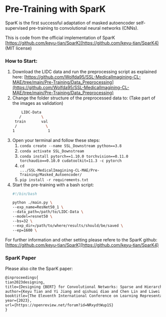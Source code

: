# Pre-Training with SparK

SparK is the first successful adaptation of masked autoencoder self-supervised pre-training to convolutional neural networks (CNNs).

This is code from the official implementation of SparK [https://github.com/keyu-tian/SparK](https://github.com/keyu-tian/SparK4) (MIT license)

### How to Start: 
1. Download the LIDC data and run the preprocessing script as explained here: [https://github.com/Wolfda95/SSL-MedicalImagining-CL-MAE/tree/main/Pre-Training/Data_Preprocessing](https://github.com/Wolfda95/SSL-MedicalImagining-CL-MAE/tree/main/Pre-Training/Data_Preprocessing)
2. Change the folder structure of the preprocessed data to: (Take part of the images as validation) 
    ```bash
        LIDC-Data
       /         \
     train       val
     /             \ 
    1               1
    ```
2. Open your terminal and follow these steps: 
    1. <code>conda create --name SSL_Downstream python==3.8</code>
    2. <code>conda activate SSL_Downstream</code>
    3. <code>conda install pytorch==1.10.0 torchvision==0.11.0 torchaudio==0.10.0 cudatoolkit=11.3 -c pytorch</code>
    4. <code>cd .../SSL-MedicalImagining-CL-MAE/Pre-Training/Masked_Autoencoder/</code>
    5. <code>pip install -r requirements.txt</code>
4. Start the pre-training with a bash script:
    ```bash
    #!/bin/bash
    
    python ./main.py \
    --exp_name=ResNet50_1 \
    --data_path=/path/to/LIDC-Data \
    --model=resnet50 \
    --bs=32 \
    --exp_dir=/path/to/where/results/should/be/saved \
    --ep=1600 \
    ```
For further information and other setting please refere to the SparK github: [https://github.com/keyu-tian/SparK](https://github.com/keyu-tian/SparK4)


### SparK Paper
Please also cite the SparK paper: 

```latex
@inproceedings{
tian2023designing,
title={Designing {BERT} for Convolutional Networks: Sparse and Hierarchical Masked Modeling},
author={Keyu Tian and Yi Jiang and qishuai diao and Chen Lin and Liwei Wang and Zehuan Yuan},
booktitle={The Eleventh International Conference on Learning Representations },
year={2023},
url={https://openreview.net/forum?id=NRxydtWup1S}
}
```

